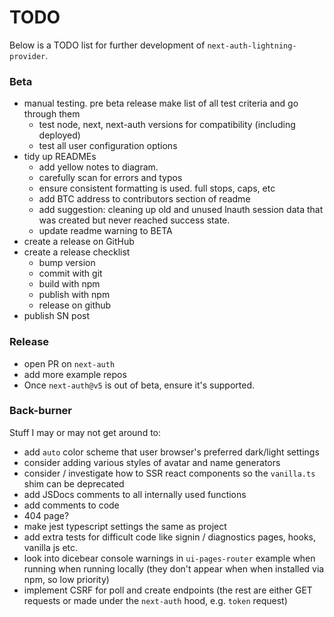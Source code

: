 # TODO

Below is a TODO list for further development of `next-auth-lightning-provider`.

### Beta

- manual testing. pre beta release make list of all test criteria and go through them
  - test node, next, next-auth versions for compatibility (including deployed)
  - test all user configuration options
- tidy up READMEs
  - add yellow notes to diagram.
  - carefully scan for errors and typos
  - ensure consistent formatting is used. full stops, caps, etc
  - add BTC address to contributors section of readme
  - add suggestion: cleaning up old and unused lnauth session data that was created but never reached success state.
  - update readme warning to BETA
- create a release on GitHub
- create a release checklist
  - bump version
  - commit with git
  - build with npm
  - publish with npm
  - release on github
- publish SN post

### Release

- open PR on `next-auth`
- add more example repos
- Once `next-auth@v5` is out of beta, ensure it's supported.

### Back-burner

Stuff I may or may not get around to:

- add `auto` color scheme that user browser's preferred dark/light settings
- consider adding various styles of avatar and name generators
- consider / investigate how to SSR react components so the `vanilla.ts` shim can be deprecated
- add JSDocs comments to all internally used functions
- add comments to code
- 404 page?
- make jest typescript settings the same as project
- add extra tests for difficult code like signin / diagnostics pages, hooks, vanilla js etc.
- look into dicebear console warnings in `ui-pages-router` example when running when running locally (they don't appear when when installed via npm, so low priority)
- implement CSRF for poll and create endpoints (the rest are either GET requests or made under the `next-auth` hood, e.g. `token` request)
